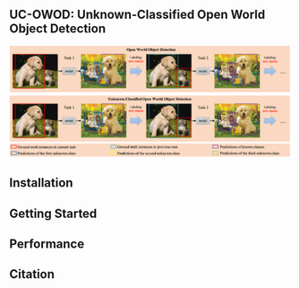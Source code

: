 ## UC-OWOD: Unknown-Classified Open World Object Detection

![avatar](problem.png)

## Installation

## Getting Started

## Performance

## Citation
